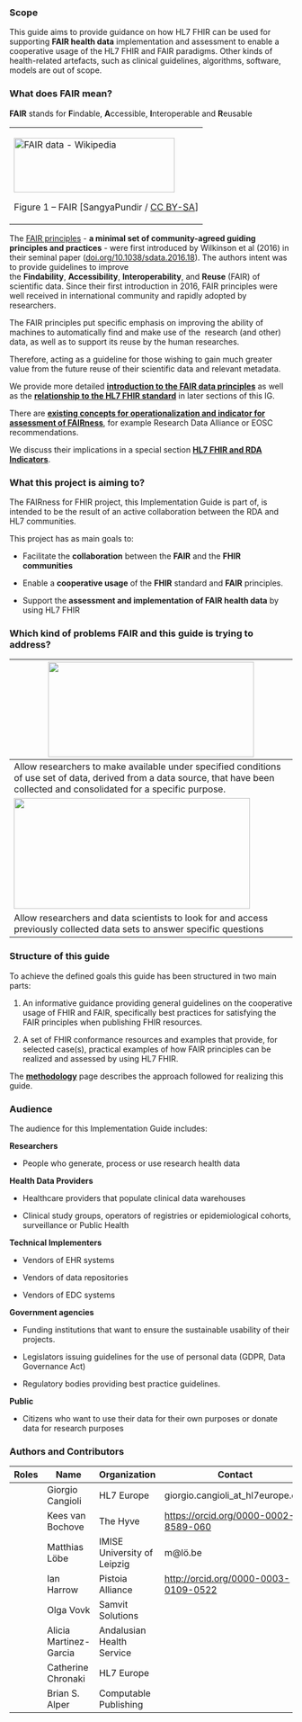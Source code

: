 ### Scope

This guide aims to provide guidance on how HL7 FHIR can be used for
supporting **FAIR health data** implementation and assessment to enable
a cooperative usage of the HL7 FHIR and FAIR paradigms. Other kinds of
health-related artefacts, such as clinical guidelines, algorithms,
software, models are out of scope.

### What does FAIR mean?

**FAIR** stands for **F**indable, **A**ccessible, **I**nteroperable and
**R**eusable

<table>
<tbody>
<tr class="odd">
<td><p><img src="index-1.png" style="width:2.98265in;height:1.01225in" alt="FAIR data - Wikipedia" /></p>
<p>Figure 1 – FAIR [SangyaPundir / <a href="https://creativecommons.org/licenses/by-sa/4.0">CC BY-SA</a>]</p></td>
</tr>
</tbody>
</table>

The [FAIR principles](https://www.go-fair.org/fair-principles) - **a
minimal set of community-agreed guiding principles and practices**
- were first introduced by Wilkinson et al (2016) in their seminal
paper
([doi.org/10.1038/sdata.2016.18](http://doi.org/10.1038/sdata.2016.18)).
The authors intent was to provide guidelines to improve
the **Findability**, **Accessibility**, **Interoperability**,
and **Reuse** (FAIR) of scientific data. Since their first introduction
in 2016, FAIR principles were well received in international community
and rapidly adopted by researchers.

The FAIR principles put specific emphasis on improving the ability of
machines to automatically find and make use of the  research (and other)
data, as well as to support its reuse by the human researches. 

Therefore, acting as a guideline for those wishing to gain much greater
value from the future reuse of their scientific data and relevant
metadata.

We provide more detailed [**introduction to the FAIR data
principles**](FAIR.html) as well as the [**relationship to the HL7 FHIR
standard**](FHIRandFAIR.html) in later sections of this IG.

There are [**existing concepts for operationalization and indicator for
assessment of
FAIRness**](https://confluence.hl7.org/pages/viewpage.action?pageId=104570028),
for example Research Data Alliance or EOSC recommendations.

We discuss their implications in a special section [**HL7 FHIR and RDA
Indicators**](FHIRandRDAMetrics.html).

### What this project is aiming to?

The FAIRness for FHIR project, this Implementation Guide is part of, is
intended to be the result of an active collaboration between the RDA and
HL7 communities.

This project has as main goals to:

  - Facilitate the **collaboration** between the **FAIR** and the
    **FHIR** **communities**

  - Enable a **cooperative usage** of the **FHIR** standard and **FAIR**
    principles.

  - Support the **assessment and implementation of FAIR health data** by
    using HL7 FHIR

### Which kind of problems FAIR and this guide is trying to address?

<table>
<thead>
<tr class="header">
<th><img src="index-2.png" style="width:3.81613in;height:1.7551in" /></th>
</tr>
</thead>
<tbody>
<tr class="odd">
<td>Allow researchers to make available under specified conditions of use set of data, derived from a data source, that have been collected and consolidated for a specific purpose.</td>
</tr>
<tr class="even">
<td><img src="index-3.png" style="width:4.37755in;height:2.05676in" /></td>
</tr>
<tr class="odd">
<td>Allow researchers and data scientists to look for and access previously collected data sets to answer specific questions</td>
</tr>
</tbody>
</table>

### Structure of this guide

To achieve the defined goals this guide has been structured in two main
parts:

1)  An informative guidance providing general guidelines on the
    cooperative usage of FHIR and FAIR, specifically best practices for
    satisfying the FAIR principles when publishing FHIR resources.

2)  A set of FHIR conformance resources and examples that provide, for
    selected case(s), practical examples of how FAIR principles can be
    realized and assessed by using HL7 FHIR.

The [**methodology**](methodology.html) page describes the approach
followed for realizing this guide.

### Audience

The audience for this Implementation Guide includes:

**Researchers**

  - People who generate, process or use research health data

**Health Data Providers**

  - Healthcare providers that populate clinical data warehouses

  - Clinical study groups, operators of registries or epidemiological
    cohorts, surveillance or Public Health

**Technical Implementers**

  - Vendors of EHR systems

  - Vendors of data repositories

  - Vendors of EDC systems

**Government agencies**

  - Funding institutions that want to ensure the sustainable usability
    of their projects.

  - Legislators issuing guidelines for the use of personal data (GDPR,
    Data Governance Act)

  - Regulatory bodies providing best practice guidelines.

**Public**

  - Citizens who want to use their data for their own purposes or donate
    data for research purposes

### Authors and Contributors

<table>
<thead>
<tr class="header">
<th>Roles</th>
<th>Name</th>
<th>Organization</th>
<th>Contact</th>
</tr>
</thead>
<tbody>
<tr class="odd">
<td></td>
<td>Giorgio Cangioli</td>
<td>HL7 Europe</td>
<td>giorgio.cangioli_at_hl7europe.org</td>
</tr>
<tr class="even">
<td></td>
<td>Kees van Bochove</td>
<td>The Hyve</td>
<td><a href="https://orcid.org/0000-0002-8589-060">https://orcid.org/0000-0002-8589-060</a></td>
</tr>
<tr class="odd">
<td></td>
<td>Matthias Löbe</td>
<td>IMISE University of Leipzig</td>
<td>m@lö.be</td>
</tr>
<tr class="even">
<td></td>
<td>Ian Harrow</td>
<td>Pistoia Alliance</td>
<td><a href="http://orcid.org/0000-0003-0109-0522">http://orcid.org/0000-0003-0109-0522</a></td>
</tr>
<tr class="odd">
<td></td>
<td>Olga Vovk</td>
<td>Samvit Solutions</td>
<td></td>
</tr>
<tr class="even">
<td></td>
<td>Alicia Martinez-Garcia </td>
<td>Andalusian Health Service</td>
<td></td>
</tr>
<tr class="odd">
<td></td>
<td>Catherine Chronaki</td>
<td>HL7 Europe</td>
<td></td>
</tr>
<tr class="even">
<td></td>
<td>Brian S. Alper</td>
<td>Computable Publishing</td>
<td></td>
</tr>
</tbody>
</table>

